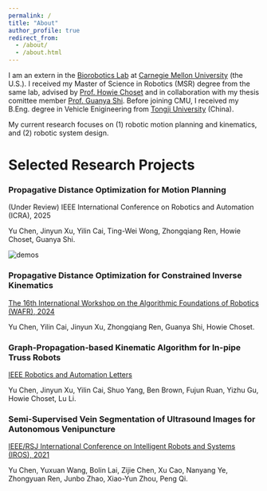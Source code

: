 ```yaml
---
permalink: /
title: "About"
author_profile: true
redirect_from: 
  - /about/
  - /about.html
---
```


I am an extern in the [Biorobotics Lab](https://biorobotics.org/) at [Carnegie Mellon University](https://www.ri.cmu.edu/) (the U.S.). I received my Master of Science in Robotics (MSR) degree from the same lab, advised by [Prof. Howie Choset](https://www.cs.cmu.edu/~choset/) and in collaboration with my thesis comittee member [Prof. Guanya Shi](https://www.gshi.me/). Before joining CMU, I received my B.Eng. degree in Vehicle Enigineering from [Tongji University](https://www.tongji.edu.cn/) (China).

My current research focuses on (1) robotic motion planning and kinematics, and (2) robotic system design.

Selected Research Projects
======

### Propagative Distance Optimization for Motion Planning

(Under Review) IEEE International Conference on Robotics and Automation (ICRA), 2025

Yu Chen, Jinyun Xu, Yilin Cai, Ting-Wei Wong, Zhongqiang Ren, Howie Choset, Guanya Shi.

![demos](https://github.com/user-attachments/assets/3f734142-d12a-4dd1-bf3a-50d1fe733e26)

### Propagative Distance Optimization for Constrained Inverse Kinematics

[The 16th International Workshop on the Algorithmic Foundations of Robotics (WAFR), 2024](https://arxiv.org/abs/2406.11572)

Yu Chen, Yilin Cai, Jinyun Xu, Zhongqiang Ren, Guanya Shi, Howie Choset.

### Graph-Propagation-based Kinematic Algorithm for In-pipe Truss Robots

[IEEE Robotics and Automation Letters](https://ieeexplore.ieee.org/abstract/document/10494897)

Yu Chen, Jinyun Xu, Yilin Cai, Shuo Yang, Ben Brown, Fujun Ruan, Yizhu Gu, Howie Choset, Lu Li.

### Semi-Supervised Vein Segmentation of Ultrasound Images for Autonomous Venipuncture

[IEEE/RSJ International Conference on Intelligent Robots and Systems (IROS), 2021](https://ieeexplore.ieee.org/abstract/document/9636149)

Yu Chen, Yuxuan Wang, Bolin Lai, Zijie Chen, Xu Cao, Nanyang Ye, Zhongyuan Ren, Junbo Zhao, Xiao-Yun Zhou, Peng Qi.
